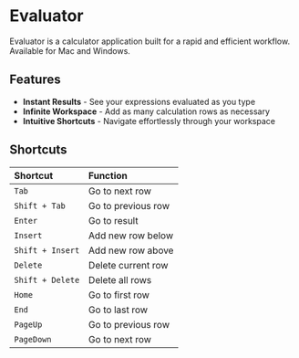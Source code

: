 # Evaluator

Evaluator is a calculator application built for a rapid and efficient workflow. Available for Mac and Windows.

## Features

* **Instant Results** - See your expressions evaluated as you type
* **Infinite Workspace** - Add as many calculation rows as necessary
* **Intuitive Shortcuts** - Navigate effortlessly through your workspace

## Shortcuts

| Shortcut | Function |
|:--- |:--- |
| `Tab` | Go to next row |
| `Shift + Tab` | Go to previous row |
| `Enter` | Go to result |
| `Insert` | Add new row below |
| `Shift + Insert` | Add new row above |
| `Delete` | Delete current row |
| `Shift + Delete` | Delete all rows |
| `Home` | Go to first row |
| `End` | Go to last row |
| `PageUp` | Go to previous row |
| `PageDown` | Go to next row |
